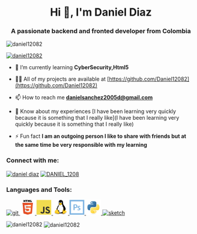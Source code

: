 <h1 align="center">Hi 👋, I'm Daniel Diaz</h1>
<h3 align="center">A passionate backend and fronted developer from Colombia</h3>

<p align="left"> <img src="https://komarev.com/ghpvc/?username=daniel12082&label=Profile%20views&color=0e75b6&style=flat" alt="daniel12082" /> </p>

<p align="left"> <a href="https://github.com/ryo-ma/github-profile-trophy"><img src="https://github-profile-trophy.vercel.app/?username=daniel12082" alt="daniel12082" /></a> </p>

- 🌱 I’m currently learning **CyberSecurity,Html5**

- 👨‍💻 All of my projects are available at [https://github.com/Daniel12082](https://github.com/Daniel12082)

- 📫 How to reach me **danielsanchez2005d@gmail.com**

- 📄 Know about my experiences [I have been learning very quickly because it is something that I really like](I have been learning very quickly because it is something that I really like)

- ⚡ Fun fact **I am an outgoing person I like to share with friends but at the same time be very responsible with my learning**

<h3 align="left">Connect with me:</h3>
<p align="left">
<a href="https://fb.com/daniel diaz" target="blank"><img align="center" src="https://raw.githubusercontent.com/rahuldkjain/github-profile-readme-generator/master/src/images/icons/Social/facebook.svg" alt="daniel diaz" height="30" width="40" /></a>
<a href="https://discord.gg/DANIEL_1208" target="blank"><img align="center" src="https://raw.githubusercontent.com/rahuldkjain/github-profile-readme-generator/master/src/images/icons/Social/discord.svg" alt="DANIEL_1208" height="30" width="40" /></a>
</p>

<h3 align="left">Languages and Tools:</h3>
<p align="left"> <a href="https://git-scm.com/" target="_blank" rel="noreferrer"> <img src="https://www.vectorlogo.zone/logos/git-scm/git-scm-icon.svg" alt="git" width="40" height="40"/> </a> <a href="https://www.w3.org/html/" target="_blank" rel="noreferrer"> <img src="https://raw.githubusercontent.com/devicons/devicon/master/icons/html5/html5-original-wordmark.svg" alt="html5" width="40" height="40"/> </a> <a href="https://developer.mozilla.org/en-US/docs/Web/JavaScript" target="_blank" rel="noreferrer"> <img src="https://raw.githubusercontent.com/devicons/devicon/master/icons/javascript/javascript-original.svg" alt="javascript" width="40" height="40"/> </a> <a href="https://www.linux.org/" target="_blank" rel="noreferrer"> <img src="https://raw.githubusercontent.com/devicons/devicon/master/icons/linux/linux-original.svg" alt="linux" width="40" height="40"/> </a> <a href="https://www.photoshop.com/en" target="_blank" rel="noreferrer"> <img src="https://raw.githubusercontent.com/devicons/devicon/master/icons/photoshop/photoshop-line.svg" alt="photoshop" width="40" height="40"/> </a> <a href="https://www.python.org" target="_blank" rel="noreferrer"> <img src="https://raw.githubusercontent.com/devicons/devicon/master/icons/python/python-original.svg" alt="python" width="40" height="40"/> </a> <a href="https://www.sketch.com/" target="_blank" rel="noreferrer"> <img src="https://www.vectorlogo.zone/logos/sketchapp/sketchapp-icon.svg" alt="sketch" width="40" height="40"/> </a> </p>

<p><img align="left" src="https://github-readme-stats.vercel.app/api/top-langs?username=daniel12082&show_icons=true&locale=en&layout=compact" alt="daniel12082" /></p>

<p>&nbsp;<img align="center" src="https://github-readme-stats.vercel.app/api?username=daniel12082&show_icons=true&locale=en" alt="daniel12082" /></p>
